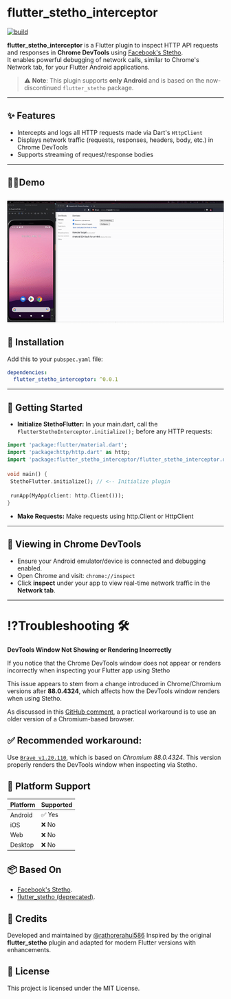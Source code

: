 # flutter_stetho_interceptor

[![build](https://img.shields.io/github/actions/workflow/status/rathorerahul586/flutter_stetho_interceptor/build.yml?label=build)](https://github.com/rathorerahul586/flutter_stetho_interceptor/actions)

**flutter_stetho_interceptor** is a Flutter plugin to inspect HTTP API requests and responses in **Chrome DevTools** using [Facebook's Stetho](https://github.com/facebook/stetho).  
It enables powerful debugging of network calls, similar to Chrome's Network tab, for your Flutter Android applications.

> ⚠️ **Note**: This plugin supports **only Android** and is based on the now-discontinued `flutter_stetho` package.

---

## ✨ Features

- Intercepts and logs all HTTP requests made via Dart's `HttpClient`
- Displays network traffic (requests, responses, headers, body, etc.) in Chrome DevTools
- Supports streaming of request/response bodies
---

## 👨‍💻Demo
![Demo](demo.gif)
---

## 🔧 Installation

Add this to your `pubspec.yaml` file:

```yaml
dependencies:
  flutter_stetho_interceptor: ^0.0.1
```
---

## 🚀 Getting Started
- **Initialize StethoFlutter:** In your main.dart, call the `FlutterStethoInterceptor.initialize();` before any HTTP requests:

 ```dart
 import 'package:flutter/material.dart';
import 'package:http/http.dart' as http;
import 'package:flutter_stetho_interceptor/flutter_stetho_interceptor.dart';

void main() {
  StethoFlutter.initialize(); // <-- Initialize plugin

  runApp(MyApp(client: http.Client()));
}
```
- **Make Requests:** Make requests using http.Client or HttpClient

---
## 🧭 Viewing in Chrome DevTools

- Ensure your Android emulator/device is connected and debugging enabled.
- Open Chrome and visit: `chrome://inspect`
- Click **inspect** under your app to view real-time network traffic in the **Network tab**.
---

# ⁉️Troubleshooting 🛠
**DevTools Window Not Showing or Rendering Incorrectly**

If you notice that the Chrome DevTools window does not appear or renders incorrectly when inspecting your Flutter app using Stetho

This issue appears to stem from a change introduced in Chrome/Chromium versions after **88.0.4324**, which affects how the DevTools window renders when using Stetho.

As discussed in this [GitHub comment](https://github.com/facebook/stetho/issues/696#issuecomment-2888207625), a practical workaround is to use an older version of a Chromium-based browser.

## ✅ Recommended workaround:

Use [`Brave v1.20.110`](https://github.com/brave/brave-browser/releases/tag/v1.20.110), which is based on *Chromium 88.0.4324*. This version properly renders the DevTools window when inspecting via Stetho.

## 📱 Platform Support

| Platform | Supported |
| -------- | --------- |
| Android  | ✅ Yes     |
| iOS      | ❌ No      |
| Web      | ❌ No      |
| Desktop  | ❌ No      |


## 📦 Based On
- [Facebook's Stetho](https://github.com/facebook/stetho).
- [flutter_stetho (deprecated)](https://pub.dev/packages/flutter_stetho).

## 🙏 Credits
Developed and maintained by [@rathorerahul586](https://github.com/rathorerahul586)
Inspired by the original **flutter_stetho** plugin and adapted for modern Flutter versions with enhancements.

## 📄 License
This project is licensed under the MIT License.

